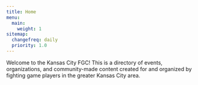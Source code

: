 ```yaml
---
title: Home
menu:
  main:
    weight: 1
sitemap:
  changefreq: daily
  priority: 1.0
---
```


Welcome to the Kansas City FGC! This is a directory of events, organizations, and community-made content created for and organized by fighting game players in the greater Kansas City area.
